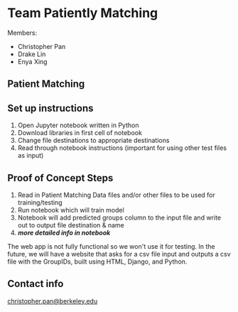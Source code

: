 # Team Patiently Matching
Members:
- Christopher Pan
- Drake Lin
- Enya Xing

## Patient Matching

## Set up instructions
1. Open Jupyter notebook written in Python
2. Download libraries in first cell of notebook
3. Change file destinations to appropriate destinations
4. Read through notebook instructions (important for using other test files as input)

## Proof of Concept Steps
1. Read in Patient Matching Data files and/or other files to be used for training/testing
2. Run notebook which will train model
3. Notebook will add predicted groups column to the input file and write out to output file destination & name
4. ***more detailed info in notebook***

The web app is not fully functional so we won't use it for testing. In the future, we will have a website that asks for a csv file input and outputs a csv file with the GroupIDs, built using HTML, Django, and Python.

## Contact info
christopher.pan@berkeley.edu
